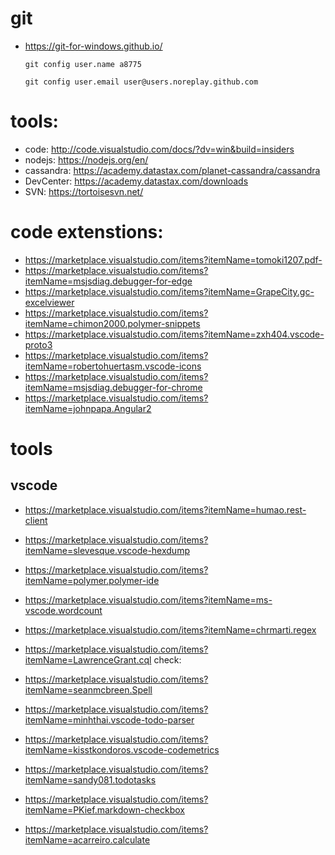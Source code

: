 # git
- https://git-for-windows.github.io/

  `git config user.name a8775`

  `git config user.email user@users.noreplay.github.com`



# tools:
- code: http://code.visualstudio.com/docs/?dv=win&build=insiders
- nodejs: https://nodejs.org/en/
- cassandra: https://academy.datastax.com/planet-cassandra/cassandra
- DevCenter: https://academy.datastax.com/downloads
- SVN: https://tortoisesvn.net/

# code extenstions:
 
- https://marketplace.visualstudio.com/items?itemName=tomoki1207.pdf-
- https://marketplace.visualstudio.com/items?itemName=msjsdiag.debugger-for-edge
- https://marketplace.visualstudio.com/items?itemName=GrapeCity.gc-excelviewer
- https://marketplace.visualstudio.com/items?itemName=chimon2000.polymer-snippets
- https://marketplace.visualstudio.com/items?itemName=zxh404.vscode-proto3
- https://marketplace.visualstudio.com/items?itemName=robertohuertasm.vscode-icons
- https://marketplace.visualstudio.com/items?itemName=msjsdiag.debugger-for-chrome
- https://marketplace.visualstudio.com/items?itemName=johnpapa.Angular2


# tools
## vscode

- https://marketplace.visualstudio.com/items?itemName=humao.rest-client
- https://marketplace.visualstudio.com/items?itemName=slevesque.vscode-hexdump
- https://marketplace.visualstudio.com/items?itemName=polymer.polymer-ide
- https://marketplace.visualstudio.com/items?itemName=ms-vscode.wordcount
- https://marketplace.visualstudio.com/items?itemName=chrmarti.regex

- https://marketplace.visualstudio.com/items?itemName=LawrenceGrant.cql
check:
- https://marketplace.visualstudio.com/items?itemName=seanmcbreen.Spell
- https://marketplace.visualstudio.com/items?itemName=minhthai.vscode-todo-parser
- https://marketplace.visualstudio.com/items?itemName=kisstkondoros.vscode-codemetrics
- https://marketplace.visualstudio.com/items?itemName=sandy081.todotasks
- https://marketplace.visualstudio.com/items?itemName=PKief.markdown-checkbox
- https://marketplace.visualstudio.com/items?itemName=acarreiro.calculate


